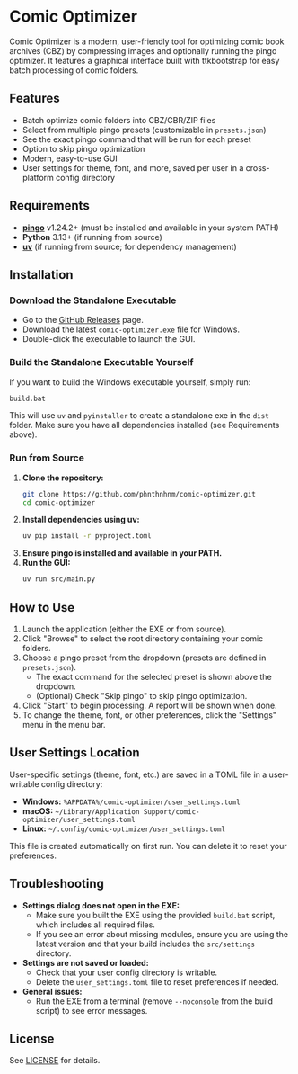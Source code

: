 # Comic Optimizer

Comic Optimizer is a modern, user-friendly tool for optimizing comic book archives (CBZ) by compressing images and optionally running the pingo optimizer. It features a graphical interface built with ttkbootstrap for easy batch processing of comic folders.

## Features

- Batch optimize comic folders into CBZ/CBR/ZIP files
- Select from multiple pingo presets (customizable in `presets.json`)
- See the exact pingo command that will be run for each preset
- Option to skip pingo optimization
- Modern, easy-to-use GUI
- User settings for theme, font, and more, saved per user in a cross-platform config directory

## Requirements

- **[pingo](https://css-ig.net/pingo)** v1.24.2+ (must be installed and available in your system PATH)
- **Python** 3.13+ (if running from source)
- **[uv](https://docs.astral.sh/uv/)** (if running from source; for dependency management)

## Installation

### Download the Standalone Executable

- Go to the [GitHub Releases](https://github.com/phnthnhnm/comic-optimizer/releases) page.
- Download the latest `comic-optimizer.exe` file for Windows.
- Double-click the executable to launch the GUI.

### Build the Standalone Executable Yourself

If you want to build the Windows executable yourself, simply run:

```bat
build.bat
```

This will use `uv` and `pyinstaller` to create a standalone exe in the `dist` folder. Make sure you have all dependencies installed (see Requirements above).

### Run from Source

1. **Clone the repository:**
   ```sh
   git clone https://github.com/phnthnhnm/comic-optimizer.git
   cd comic-optimizer
   ```
2. **Install dependencies using uv:**
   ```sh
   uv pip install -r pyproject.toml
   ```
3. **Ensure pingo is installed and available in your PATH.**
4. **Run the GUI:**
   ```sh
   uv run src/main.py
   ```

## How to Use

1. Launch the application (either the EXE or from source).
2. Click "Browse" to select the root directory containing your comic folders.
3. Choose a pingo preset from the dropdown (presets are defined in `presets.json`).
   - The exact command for the selected preset is shown above the dropdown.
   - (Optional) Check "Skip pingo" to skip pingo optimization.
4. Click "Start" to begin processing. A report will be shown when done.
5. To change the theme, font, or other preferences, click the "Settings" menu in the menu bar.

## User Settings Location

User-specific settings (theme, font, etc.) are saved in a TOML file in a user-writable config directory:

- **Windows:** `%APPDATA%/comic-optimizer/user_settings.toml`
- **macOS:** `~/Library/Application Support/comic-optimizer/user_settings.toml`
- **Linux:** `~/.config/comic-optimizer/user_settings.toml`

This file is created automatically on first run. You can delete it to reset your preferences.

## Troubleshooting

- **Settings dialog does not open in the EXE:**
    - Make sure you built the EXE using the provided `build.bat` script, which includes all required files.
    - If you see an error about missing modules, ensure you are using the latest version and that your build includes
      the `src/settings` directory.
- **Settings are not saved or loaded:**
    - Check that your user config directory is writable.
    - Delete the `user_settings.toml` file to reset preferences if needed.
- **General issues:**
    - Run the EXE from a terminal (remove `--noconsole` from the build script) to see error messages.

## License

See [LICENSE](LICENSE) for details.
